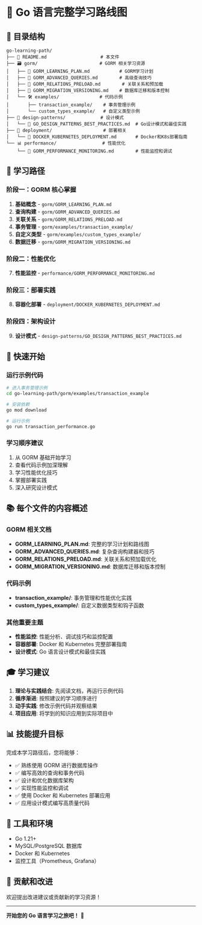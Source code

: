 # 🚀 Go 语言完整学习路线图

## 📁 目录结构

```
go-learning-path/
├── 📖 README.md                    # 本文件
├── 🗃️ gorm/                       # GORM 相关学习资源
│   ├── 📄 GORM_LEARNING_PLAN.md           # GORM学习计划
│   ├── 📄 GORM_ADVANCED_QUERIES.md        # 高级查询技巧
│   ├── 📄 GORM_RELATIONS_PRELOAD.md        # 关联关系和预加载
│   ├── 📄 GORM_MIGRATION_VERSIONING.md    # 数据库迁移和版本控制
│   └── 🛠️ examples/               # 代码示例
│       ├── transaction_example/    # 事务管理示例
│       └── custom_types_example/   # 自定义类型示例
├── 🎨 design-patterns/             # 设计模式
│   └── 📄 GO_DESIGN_PATTERNS_BEST_PRACTICES.md  # Go设计模式和最佳实践
├── 🚀 deployment/                   # 部署相关
│   └── 📄 DOCKER_KUBERNETES_DEPLOYMENT.md       # Docker和K8s部署指南
└── 📊 performance/                 # 性能优化
    └── 📄 GORM_PERFORMANCE_MONITORING.md        # 性能监控和调试
```

## 🎯 学习路径

### 阶段一：GORM 核心掌握
1. **基础概念** - `gorm/GORM_LEARNING_PLAN.md`
2. **查询构建** - `gorm/GORM_ADVANCED_QUERIES.md`
3. **关联关系** - `gorm/GORM_RELATIONS_PRELOAD.md`
4. **事务管理** - `gorm/examples/transaction_example/`
5. **自定义类型** - `gorm/examples/custom_types_example/`
6. **数据迁移** - `gorm/GORM_MIGRATION_VERSIONING.md`

### 阶段二：性能优化
7. **性能监控** - `performance/GORM_PERFORMANCE_MONITORING.md`

### 阶段三：部署实践
8. **容器化部署** - `deployment/DOCKER_KUBERNETES_DEPLOYMENT.md`

### 阶段四：架构设计
9. **设计模式** - `design-patterns/GO_DESIGN_PATTERNS_BEST_PRACTICES.md`

## 🚀 快速开始

### 运行示例代码
```bash
# 进入事务管理示例
cd go-learning-path/gorm/examples/transaction_example

# 安装依赖
go mod download

# 运行示例
go run transaction_performance.go
```

### 学习顺序建议
1. 从 GORM 基础开始学习
2. 查看代码示例加深理解
3. 学习性能优化技巧
4. 掌握部署实践
5. 深入研究设计模式

## 📚 每个文件的内容概述

### GORM 相关文档
- **GORM_LEARNING_PLAN.md**: 完整的学习计划和路线图
- **GORM_ADVANCED_QUERIES.md**: 复杂查询构建器和技巧
- **GORM_RELATIONS_PRELOAD.md**: 关联关系和预加载优化
- **GORM_MIGRATION_VERSIONING.md**: 数据库迁移和版本控制

### 代码示例
- **transaction_example/**: 事务管理和性能优化实践
- **custom_types_example/**: 自定义数据类型和钩子函数

### 其他重要主题
- **性能监控**: 性能分析、调试技巧和监控配置
- **容器部署**: Docker 和 Kubernetes 完整部署指南
- **设计模式**: Go 语言设计模式和最佳实践

## 🎓 学习建议

1. **理论与实践结合**: 先阅读文档，再运行示例代码
2. **循序渐进**: 按照建议的学习顺序进行
3. **动手实践**: 修改示例代码并观察结果
4. **项目应用**: 将学到的知识应用到实际项目中

## 📊 技能提升目标

完成本学习路径后，您将能够：

- ✅ 熟练使用 GORM 进行数据库操作
- ✅ 编写高效的查询和事务代码
- ✅ 设计和优化数据库架构
- ✅ 实现性能监控和调试
- ✅ 使用 Docker 和 Kubernetes 部署应用
- ✅ 应用设计模式编写高质量代码

## 🔧 工具和环境

- Go 1.21+
- MySQL/PostgreSQL 数据库
- Docker 和 Kubernetes
- 监控工具（Prometheus, Grafana）

## 🤝 贡献和改进

欢迎提出改进建议或贡献新的学习资源！

---

**开始您的 Go 语言学习之旅吧！** 🎉